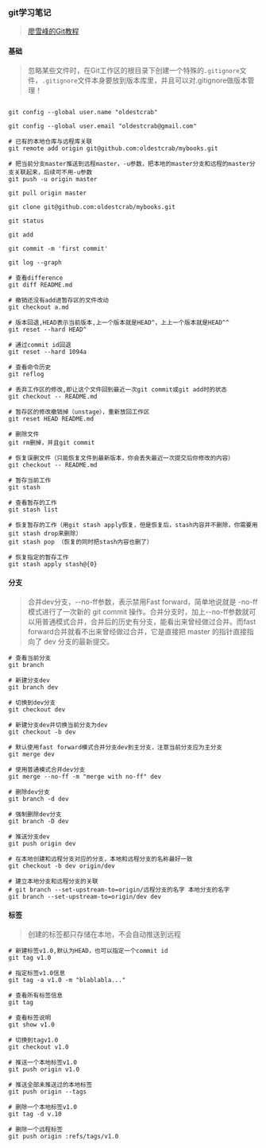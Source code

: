 ### git学习笔记
> [廖雪峰的Git教程](https://www.liaoxuefeng.com/wiki/0013739516305929606dd18361248578c67b8067c8c017b000)
#### 基础
> 忽略某些文件时，在Git工作区的根目录下创建一个特殊的`.gitignore`文件，`.gitignore`文件本身要放到版本库里，并且可以对.gitignore做版本管理！
```git

git config --global user.name "oldestcrab"

git config --global user.email "oldestcrab@gmail.com"

# 已有的本地仓库与远程库关联
git remote add origin git@github.com:oldestcrab/mybooks.git

# 把当前分支master推送到远程master，-u参数，把本地的master分支和远程的master分支关联起来，后续可不用-u参数
git push -u origin master

git pull origin master

git clone git@github.com:oldestcrab/mybooks.git

git status

git add

git commit -m 'first commit'

git log --graph

# 查看difference
git diff README.md

# 撤销还没有add进暂存区的文件改动
git checkout a.md

# 版本回退,HEAD表示当前版本,上一个版本就是HEAD^，上上一个版本就是HEAD^^
git reset --hard HEAD^

# 通过commit id回退
git reset --hard 1094a

# 查看命令历史
git reflog

# 丢弃工作区的修改,即让这个文件回到最近一次git commit或git add时的状态
git checkout -- README.md

# 暂存区的修改撤销掉（unstage），重新放回工作区
git reset HEAD README.md

# 删除文件
git rm删掉，并且git commit

# 恢复误删文件（只能恢复文件到最新版本，你会丢失最近一次提交后你修改的内容）
git checkout -- README.md

# 暂存当前工作
git stash

# 查看暂存的工作
git stash list

# 恢复暂存的工作（用git stash apply恢复，但是恢复后，stash内容并不删除，你需要用git stash drop来删除）
git stash pop （恢复的同时把stash内容也删了）

# 恢复指定的暂存工作
git stash apply stash@{0}

```
#### 分支
> 合并dev分支，--no-ff参数，表示禁用Fast forward，简单地说就是 -no-ff 模式进行了一次新的 git commit 操作。合并分支时，加上--no-ff参数就可以用普通模式合并，合并后的历史有分支，能看出来曾经做过合并。而fast forward合并就看不出来曾经做过合并，它是直接把 master 的指针直接指向了 dev 分支的最新提交。
```git
# 查看当前分支 
git branch

# 新建分支dev 
git branch dev

# 切换到dev分支 
git checkout dev

# 新建分支dev并切换当前分支为dev
git checkout -b dev

# 默认使用fast forward模式合并分支dev到主分支，注意当前分支应为主分支
git merge dev

# 使用普通模式合并dev分支
git merge --no-ff -m "merge with no-ff" dev

# 删除dev分支 
git branch -d dev

# 强制删除dev分支
git branch -D dev

# 推送分支dev
git push origin dev

# 在本地创建和远程分支对应的分支，本地和远程分支的名称最好一致
git checkout -b dev origin/dev
  
# 建立本地分支和远程分支的关联
# git branch --set-upstream-to=origin/远程分支的名字 本地分支的名字
git branch --set-upstream-to=origin/dev dev
```

#### 标签
> 创建的标签都只存储在本地，不会自动推送到远程
```git
# 新建标签v1.0,默认为HEAD，也可以指定一个commit id
git tag v1.0

# 指定标签v1.0信息
git tag -a v1.0 -m "blablabla..."

# 查看所有标签信息
git tag

# 查看标签说明
git show v1.0

# 切换到tagv1.0
git checkout v1.0

# 推送一个本地标签v1.0
git push origin v1.0

# 推送全部未推送过的本地标签
git push origin --tags

# 删除一个本地标签v1.0
git tag -d v.10

# 删除一个远程标签
git push origin :refs/tags/v1.0
```